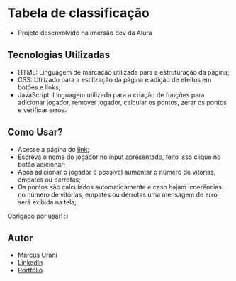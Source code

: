 # Tabela de classificação

- Projeto desenvolvido na imersão dev da Alura

## Tecnologias Utilizadas

- HTML: Linguagem de marcação utilizada para a estruturação da página;
- CSS: Utilizado para a estilização da página e adição de efeitos em botões e links;
- JavaScript: Linguagem utilizada para a criação de funções para adicionar jogador, remover jogador, calcular os pontos, zerar os pontos e verificar erros.

## Como Usar?

- Acesse a página do [link](https://pontuacao.netlify.app);
- Escreva o nome do jogador no input apresentado, feito isso clique no botão adicionar;
- Após adicionar o jogador é possível aumentar o número de vitórias, empates ou derrotas;
- Os pontos são calculados automaticamente e caso hajam icoerências no número de vitórias, empates ou derrotas uma mensagem de erro será exibida na tela;

Obrigado por usar! :)

## Autor

- Marcus Urani
- [LinkedIn](https://likedin.com/in/marcusurani)
- [Portfólio](https://marcusurani.netlify.app)
